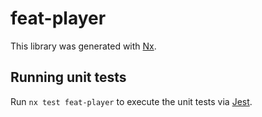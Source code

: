 # feat-player

This library was generated with [Nx](https://nx.dev).

## Running unit tests

Run `nx test feat-player` to execute the unit tests via [Jest](https://jestjs.io).
